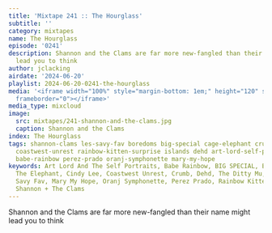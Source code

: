```yaml
---
title: 'Mixtape 241 :: The Hourglass'
subtitle: ''
category: mixtapes
name: The Hourglass
episode: '0241'
description: Shannon and the Clams are far more new-fangled than their name might
  lead you to think
author: jclacking
airdate: '2024-06-20'
playlist: 2024-06-20-0241-the-hourglass
media: '<iframe width="100%" style="margin-bottom: 1em;" height="120" src="https://www.mixcloud.com/widget/iframe/?feed=%2Flouderthanwar%2Fthe-mixtape-241-the-hourglass-2024-06-20%2F&hide_artwork=1&hide_cover=1&light=1"
  frameborder="0"></iframe>'
media_type: mixcloud
image:
  src: mixtapes/241-shannon-and-the-clams.jpg
  caption: Shannon and the Clams
index: The Hourglass
tags: shannon-clams les-savy-fav boredoms big-special cage-elephant crumb ditty-mu
  coastwest-unrest rainbow-kitten-surprise islands dehd art-lord-self-portraits cindy-lee
  babe-rainbow perez-prado oranj-symphonette mary-my-hope
keywords: Art Lord And The Self Portraits, Babe Rainbow, BIG SPECIAL, Boredoms, Cage
  The Elephant, Cindy Lee, Coastwest Unrest, Crumb, Dehd, The Ditty Mu, Islands, Les
  Savy Fav, Mary My Hope, Oranj Symphonette, Perez Prado, Rainbow Kitten Surprise,
  Shannon + The Clams
---
```

Shannon and the Clams are far more new-fangled than their name might lead you to think
